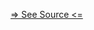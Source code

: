 [=> See Source <=](../../../../../../docs/fundamentals/node-tools/providence-analytics/LocalConfiguration.md)
